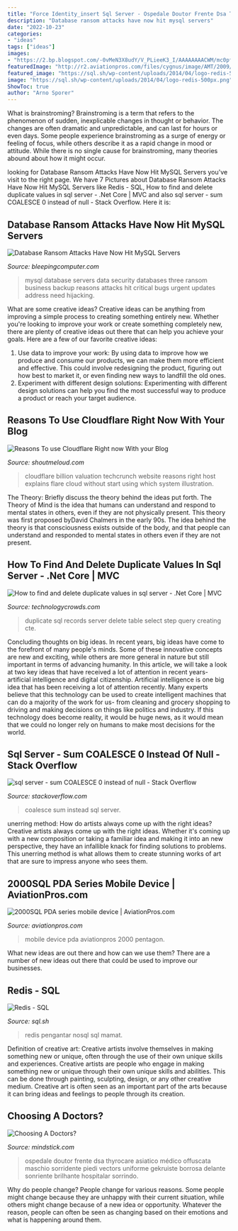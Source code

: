 ```yaml
---
title: "Force Identity_insert Sql Server - Ospedale Doutor Frente Dsa Thyrocare Asiatico Médico Offuscata Maschio Sorridente Piedi Vectors Uniforme Gekruiste Borrosa Delante Sonriente Brilhante Hospitalar Sorrindo"
description: "Database ransom attacks have now hit mysql servers"
date: "2022-10-23"
categories:
- "ideas"
tags: ["ideas"]
images:
- "https://2.bp.blogspot.com/-0vMeN3X8udY/V_PLieeK3_I/AAAAAAAACWM/mc0pfuOyxhIMgOnNCPAGW-0wEbhuyeBgQCLcB/s1600/select-duplicate-sql-records.png"
featuredImage: "http://r2.aviationpros.com/files/cygnus/image/AMT/2009/OCT/1280x720/2000sqlpdaseriesmobiledevice_10139332.jpg"
featured_image: "https://sql.sh/wp-content/uploads/2014/04/logo-redis-500px.png"
image: "https://sql.sh/wp-content/uploads/2014/04/logo-redis-500px.png"
ShowToc: true
author: "Arno Sporer"
---
```



What is brainstroming?
Brainstroming is a term that refers to the phenomenon of sudden, inexplicable changes in thought or behavior. The changes are often dramatic and unpredictable, and can last for hours or even days. Some people experience brainstroming as a surge of energy or feeling of focus, while others describe it as a rapid change in mood or attitude. While there is no single cause for brainstroming, many theories abound about how it might occur.

	

		
looking for Database Ransom Attacks Have Now Hit MySQL Servers you've visit to the right page. We have 7 Pictures about Database Ransom Attacks Have Now Hit MySQL Servers like Redis - SQL, How to find and delete duplicate values in sql server - .Net Core | MVC and also sql server - sum COALESCE 0 instead of null - Stack Overflow. Here it is:
		
    
## Database Ransom Attacks Have Now Hit MySQL Servers

<img loading=lazy src="https://www.bleepstatic.com/images/news/u/986406/Logos/MySQL-Logo.jpg" onerror="this.onerror=null;this.src='https://tse1.mm.bing.net/th?id=OIP.rAxk5mx4srm3dttcSpo8LAHaC9&amp;pid=15.1';" alt="Database Ransom Attacks Have Now Hit MySQL Servers">

_Source: bleepingcomputer.com_

>mysql database servers data security databases three ransom business backup reasons attacks hit critical bugs urgent updates address need hijacking. 

	

What are some creative ideas?
Creative ideas can be anything from improving a simple process to creating something entirely new. Whether you're looking to improve your work or create something completely new, there are plenty of creative ideas out there that can help you achieve your goals. Here are a few of our favorite creative ideas: 
1. Use data to improve your work: By using data to improve how we produce and consume our products, we can make them more efficient and effective. This could involve redesigning the product, figuring out how best to market it, or even finding new ways to landfill the old ones. 
2. Experiment with different design solutions: Experimenting with different design solutions can help you find the most successful way to produce a product or reach your target audience.

    
## Reasons To Use Cloudflare Right Now With Your Blog

<img loading=lazy src="https://www.shoutmeloud.com/wp-content/uploads/2015/01/WHat-is-Cloudflare.png" onerror="this.onerror=null;this.src='https://tse4.mm.bing.net/th?id=OIP._ywslOF0AOppDXhq8JFxkAHaC9&amp;pid=15.1';" alt="Reasons To use Cloudflare Right now With your Blog">

_Source: shoutmeloud.com_

>cloudflare billion valuation techcrunch website reasons right host explains flare cloud without start using which system illustration. 

	

The Theory: Briefly discuss the theory behind the ideas put forth.
The Theory of Mind is the idea that humans can understand and respond to mental states in others, even if they are not physically present. This theory was first proposed byDavid Chalmers in the early 90s. The idea behind the theory is that consciousness exists outside of the body, and that people can understand and responded to mental states in others even if they are not present.

    
## How To Find And Delete Duplicate Values In Sql Server - .Net Core | MVC

<img loading=lazy src="https://2.bp.blogspot.com/-0vMeN3X8udY/V_PLieeK3_I/AAAAAAAACWM/mc0pfuOyxhIMgOnNCPAGW-0wEbhuyeBgQCLcB/s1600/select-duplicate-sql-records.png" onerror="this.onerror=null;this.src='https://tse4.mm.bing.net/th?id=OIP.YLdnS4pIb47CJmFB3lxX7QHaD5&amp;pid=15.1';" alt="How to find and delete duplicate values in sql server - .Net Core | MVC">

_Source: technologycrowds.com_

>duplicate sql records server delete table select step query creating cte. 

	

Concluding thoughts on big ideas.
In recent years, big ideas have come to the forefront of many people's minds. Some of these innovative concepts are new and exciting, while others are more general in nature but still important in terms of advancing humanity. In this article, we will take a look at two key ideas that have received a lot of attention in recent years- artificial intelligence and digital citizenship. 
Artificial intelligence is one big idea that has been receiving a lot of attention recently. Many experts believe that this technology can be used to create intelligent machines that can do a majority of the work for us- from cleaning and grocery shopping to driving and making decisions on things like politics and industry. If this technology does become reality, it would be huge news, as it would mean that we could no longer rely on humans to make most decisions for the world.

    
## Sql Server - Sum COALESCE 0 Instead Of Null - Stack Overflow

<img loading=lazy src="https://i.stack.imgur.com/yHtnL.png" onerror="this.onerror=null;this.src='https://tse4.mm.bing.net/th?id=OIP.862GZ3-1wLoL5qYS8VspswHaDg&amp;pid=15.1';" alt="sql server - sum COALESCE 0 instead of null - Stack Overflow">

_Source: stackoverflow.com_

>coalesce sum instead sql server. 

	

unerring method: How do artists always come up with the right ideas?
Creative artists always come up with the right ideas. Whether it's coming up with a new composition or taking a familiar idea and making it into an new perspective, they have an infallible knack for finding solutions to problems. This unerring method is what allows them to create stunning works of art that are sure to impress anyone who sees them.

    
## 2000SQL PDA Series Mobile Device | AviationPros.com

<img loading=lazy src="http://r2.aviationpros.com/files/cygnus/image/AMT/2009/OCT/1280x720/2000sqlpdaseriesmobiledevice_10139332.jpg" onerror="this.onerror=null;this.src='https://tse1.mm.bing.net/th?id=OIP.4gGjU3zzjU4cWVnvh6Bt0QHaEK&amp;pid=15.1';" alt="2000SQL PDA series mobile device | AviationPros.com">

_Source: aviationpros.com_

>mobile device pda aviationpros 2000 pentagon. 

	

What new ideas are out there and how can we use them?
There are a number of new ideas out there that could be used to improve our businesses.

    
## Redis - SQL

<img loading=lazy src="https://sql.sh/wp-content/uploads/2014/04/logo-redis-500px.png" onerror="this.onerror=null;this.src='https://tse4.mm.bing.net/th?id=OIP.8pxSWeIiez1Z3rEBL5HMaAHaCe&amp;pid=15.1';" alt="Redis - SQL">

_Source: sql.sh_

>redis pengantar nosql sql mamat. 

	

Definition of creative art: Creative artists involve themselves in making something new or unique, often through the use of their own unique skills and experiences.
Creative artists are people who engage in making something new or unique through their own unique skills and abilities. This can be done through painting, sculpting, design, or any other creative medium. Creative art is often seen as an important part of the arts because it can bring ideas and feelings to people through its creation.

    
## Choosing A Doctors?

<img loading=lazy src="https://www.mindstick.com/MindStickArticle/bf221b53-fce6-4530-8629-1e7e4ea617be/images/bf221b53-fce6-4530-8629-1e7e4ea617be.jpg" onerror="this.onerror=null;this.src='https://tse2.mm.bing.net/th?id=OIP.7AJnYtpBbGHtEJFTQSWoywHaEb&amp;pid=15.1';" alt="Choosing A Doctors?">

_Source: mindstick.com_

>ospedale doutor frente dsa thyrocare asiatico médico offuscata maschio sorridente piedi vectors uniforme gekruiste borrosa delante sonriente brilhante hospitalar sorrindo. 

	

Why do people change?
People change for various reasons. Some people might change because they are unhappy with their current situation, while others might change because of a new idea or opportunity. Whatever the reason, people can often be seen as changing based on their emotions and what is happening around them.

